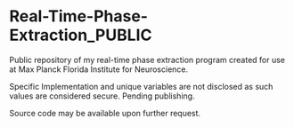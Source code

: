 # Real-Time-Phase-Extraction_PUBLIC
Public repository of my real-time phase extraction program created for use at Max Planck Florida Institute for Neuroscience. 

Specific Implementation and unique variables are not disclosed as such values are considered secure. Pending publishing.

Source code may be available upon further request.
